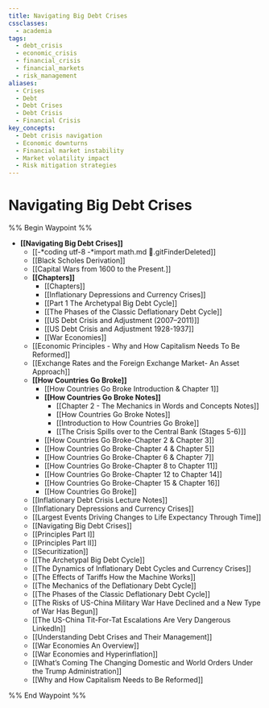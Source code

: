 ```yaml
---
title: Navigating Big Debt Crises
cssclasses:
  - academia
tags:
  - debt_crisis
  - economic_crisis
  - financial_crisis
  - financial_markets
  - risk_management
aliases:
  - Crises
  - Debt
  - Debt Crises
  - Debt Crisis
  - Financial Crisis
key_concepts:
  - Debt crisis navigation
  - Economic downturns
  - Financial market instability
  - Market volatility impact
  - Risk mitigation strategies
---
```


# Navigating Big Debt Crises

%% Begin Waypoint %%
- **[[Navigating Big Debt Crises]]**
	- [[-*coding utf-8 -*import math.md .gitFinderDeleted]]
	- [[Black Scholes Derivation]]
	- [[Capital Wars from 1600 to the Present.]]
	- **[[Chapters]]**
		- [[Chapters]]
		- [[Inflationary Depressions and Currency Crises]]
		- [[Part 1 The Archetypal Big Debt Cycle]]
		- [[The Phases of the Classic Deflationary Debt Cycle]]
		- [[US Debt Crisis and Adjustment (2007–2011)]]
		- [[US Debt Crisis and Adjustment 1928-1937]]
		- [[War Economies]]
	- [[Economic Principles - Why and How Capitalism Needs To Be Reformed]]
	- [[Exchange Rates and the Foreign Exchange Market- An Asset Approach]]
	- **[[How Countries Go Broke]]**
		- [[How Countries Go Broke Introduction & Chapter 1]]
		- **[[How Countries Go Broke Notes]]**
			- [[Chapter 2 - The Mechanics in Words and Concepts Notes]]
			- [[How Countries Go Broke Notes]]
			- [[Introduction to How Countries Go Broke]]
			- [[The Crisis Spills over to the Central Bank (Stages 5-6)]]
		- [[How Countries Go Broke-Chapter 2 & Chapter 3]]
		- [[How Countries Go Broke-Chapter 4 & Chapter 5]]
		- [[How Countries Go Broke-Chapter 6 & Chapter 7]]
		- [[How Countries Go Broke-Chapter 8 to Chapter 11]]
		- [[How Countries Go Broke-Chapter 12 to Chapter 14]]
		- [[How Countries Go Broke-Chapter 15 & Chapter 16]]
		- [[How Countries Go Broke]]
	- [[Inflationary Debt Crisis Lecture Notes]]
	- [[Inflationary Depressions and Currency Crises]]
	- [[Largest Events Driving Changes to Life Expectancy Through Time]]
	- [[Navigating Big Debt Crises]]
	- [[Principles Part I]]
	- [[Principles Part II]]
	- [[Securitization]]
	- [[The Archetypal Big Debt Cycle]]
	- [[The Dynamics of Inflationary Debt Cycles and Currency Crises]]
	- [[The Effects of Tariffs How the Machine Works]]
	- [[The Mechanics of the Deflationary Debt Cycle]]
	- [[The Phases of the Classic Deflationary Debt Cycle]]
	- [[The Risks of US-China Military War Have Declined and a New Type of War Has Begun]]
	- [[The US-China Tit-For-Tat Escalations Are Very Dangerous  LinkedIn]]
	- [[Understanding Debt Crises and Their Management]]
	- [[War Economies An Overview]]
	- [[War Economies and Hyperinflation]]
	- [[What’s Coming The Changing Domestic and World Orders Under the Trump Administration]]
	- [[Why and How Capitalism Needs to Be Reformed]]

%% End Waypoint %%